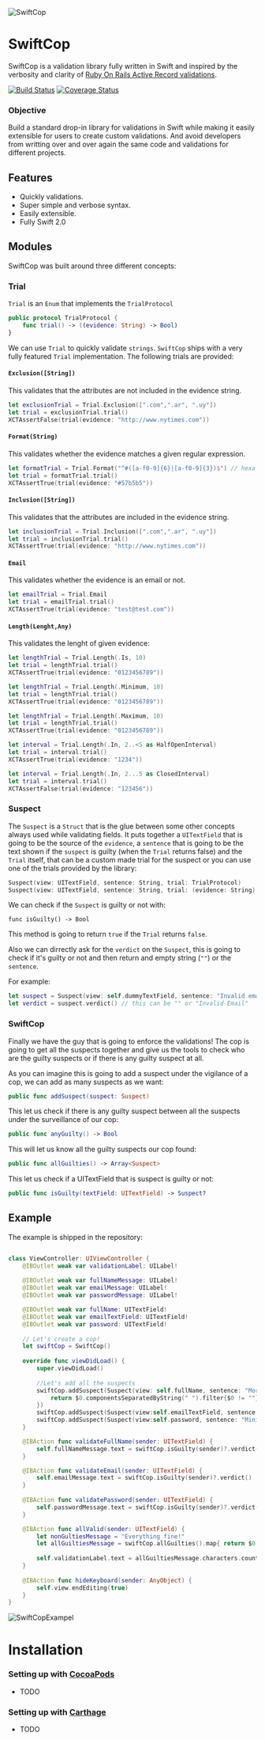 ![SwiftCop](swiftCop.png)

# SwiftCop

SwiftCop is a validation library fully written in Swift and inspired by the verbosity and clarity of [Ruby On Rails Active Record validations](http://guides.rubyonrails.org/active_record_validations.html).

[![Build Status](https://travis-ci.org/andresinaka/SwiftCop.svg)](https://travis-ci.org/andresinaka/SwiftCop)
[![Coverage Status](https://coveralls.io/repos/andresinaka/SwiftCop/badge.svg?branch=master&service=github)](https://coveralls.io/github/andresinaka/SwiftCop?branch=master)

### Objective

Build a standard drop-in library for validations in Swift while making it easily extensible for users to create custom validations. And avoid developers from writting over and over again the same code and validations for different projects.

## Features

- Quickly validations.
- Super simple and verbose syntax.
- Easily extensible.
- Fully Swift 2.0

## Modules

SwiftCop was built around three different concepts:

### Trial

```Trial``` is an ```Enum``` that implements the ```TrialProtocol```

```swift
public protocol TrialProtocol {
	func trial() -> ((evidence: String) -> Bool)
}
```

We can use ```Trial``` to quickly validate ```strings```. ```SwiftCop``` ships with a very fully featured ```Trial``` implementation. The following trials are provided:

#### ```Exclusion([String])```
This validates that the attributes are not included in the evidence string.

```swift
let exclusionTrial = Trial.Exclusion([".com",".ar", ".uy"])
let trial = exclusionTrial.trial()
XCTAssertFalse(trial(evidence: "http://www.nytimes.com"))
```

#### ```Format(String)```
This validates whether the evidence matches a given regular expression.

```swift
let formatTrial = Trial.Format("^#([a-f0-9]{6}|[a-f0-9]{3})$") // hexa number with #
let trial = formatTrial.trial()		
XCTAssertTrue(trial(evidence: "#57b5b5"))
```

#### ```Inclusion([String])```
This validates that the attributes are included in the evidence string.

```swift
let inclusionTrial = Trial.Inclusion([".com",".ar", ".uy"])
let trial = inclusionTrial.trial()
XCTAssertTrue(trial(evidence: "http://www.nytimes.com"))
```

#### ```Email```
This validates whether the evidence is an email or not.

```swift
let emailTrial = Trial.Email
let trial = emailTrial.trial()
XCTAssertTrue(trial(evidence: "test@test.com"))
```

#### ```Length(Lenght,Any)```
This validates the lenght of given evidence:

```swift
let lengthTrial = Trial.Length(.Is, 10)
let trial = lengthTrial.trial()
XCTAssertTrue(trial(evidence: "0123456789"))
```
```swift
let lengthTrial = Trial.Length(.Minimum, 10)
let trial = lengthTrial.trial()
XCTAssertTrue(trial(evidence: "0123456789"))
```
```swift
let lengthTrial = Trial.Length(.Maximum, 10)
let trial = lengthTrial.trial()		
XCTAssertTrue(trial(evidence: "0123456789"))
```
```swift
let interval = Trial.Length(.In, 2..<5 as HalfOpenInterval)
let trial = interval.trial()
XCTAssertTrue(trial(evidence: "1234"))
```
```swift
let interval = Trial.Length(.In, 2...5 as ClosedInterval)
let trial = interval.trial()
XCTAssertFalse(trial(evidence: "123456"))
```

### Suspect

The ```Suspect``` is a ```Struct``` that is the glue between some other concepts always used while validating fields. It puts together a ```UITextField``` that is going to be the source of the ```evidence```, a ```sentence``` that is going to be the text shown if the ```suspect``` is guilty (when the ```Trial``` returns false) and the ```Trial``` itself, that can be a custom made trial for the suspect or you can use one of the trials provided by the library:

```swift
Suspect(view: UITextField, sentence: String, trial: TrialProtocol)
Suspect(view: UITextField, sentence: String, trial: (evidence: String) -> Bool)
```

We can check if the ```Suspect``` is guilty or not with:

```
func isGuilty() -> Bool
```

This method is going to return ```true``` if the ```Trial``` returns ```false```.

Also we can dirrectly ask for the ```verdict``` on the ```Suspect```, this is going to check if it's guilty or not and then return and empty string (```""```) or the ```sentence```.

For example: 

```swift
let suspect = Suspect(view: self.dummyTextField, sentence: "Invalid email", trial: .Email)		
let verdict = suspect.verdict() // this can be "" or "Invalid Email"
```

### SwiftCop

Finally we have the guy that is going to enforce the validations! The cop is going to get all the suspects together and give us the tools to check who are the guilty suspects or if there is any guilty suspect at all.

As you can imagine this is going to add a suspect under the vigilance of a cop, we can add as many suspects as we want:

```swift
public func addSuspect(suspect: Suspect)
```

This let us check if there is any guilty suspect between all the suspects under the surveillance of our cop:

```swift
public func anyGuilty() -> Bool
```

This will let us know all the guilty suspects our cop found:

```swift
public func allGuilties() -> Array<Suspect>
```

This let us check if a UITextField that is suspect is guilty or not:

```swift
public func isGuilty(textField: UITextField) -> Suspect?
```

## Example

The example is shipped in the repository:

```Swift

class ViewController: UIViewController {
	@IBOutlet weak var validationLabel: UILabel!
	
	@IBOutlet weak var fullNameMessage: UILabel!
	@IBOutlet weak var emailMessage: UILabel!
	@IBOutlet weak var passwordMessage: UILabel!

	@IBOutlet weak var fullName: UITextField!
	@IBOutlet weak var emailTextField: UITextField!
	@IBOutlet weak var password: UITextField!
	
	// Let's create a cop!
	let swiftCop = SwiftCop()
	
	override func viewDidLoad() {
		super.viewDidLoad()
		
		//Let's add all the suspects
		swiftCop.addSuspect(Suspect(view: self.fullName, sentence: "More Than Two Words Needed"){
			return $0.componentsSeparatedByString(" ").filter{$0 != ""}.count >= 2
		})
		swiftCop.addSuspect(Suspect(view:self.emailTextField, sentence: "Invalid email", trial: Trial.Email))
		swiftCop.addSuspect(Suspect(view:self.password, sentence: "Minimum 4 Characters", trial: Trial.Length(.Minimum, 4)))
	}

	@IBAction func validateFullName(sender: UITextField) {
		self.fullNameMessage.text = swiftCop.isGuilty(sender)?.verdict()
	}

	@IBAction func validateEmail(sender: UITextField) {
		self.emailMessage.text = swiftCop.isGuilty(sender)?.verdict()
	}
	
	@IBAction func validatePassword(sender: UITextField) {
		self.passwordMessage.text = swiftCop.isGuilty(sender)?.verdict()
	}

	@IBAction func allValid(sender: UITextField) {
		let nonGultiesMessage = "Everything fine!"
		let allGuiltiesMessage = swiftCop.allGuilties().map{ return $0.sentence}.joinWithSeparator("\n")
		
		self.validationLabel.text = allGuiltiesMessage.characters.count > 0 ? allGuiltiesMessage : nonGultiesMessage
	}
	
	@IBAction func hideKeyboard(sender: AnyObject) {
		self.view.endEditing(true)
	}
}
```

![SwiftCopExampel](swiftCopExample.gif)

# Installation

### Setting up with [CocoaPods](http://cocoapods.org/)

- TODO

### Setting up with [Carthage](https://github.com/Carthage/Carthage)

- TODO